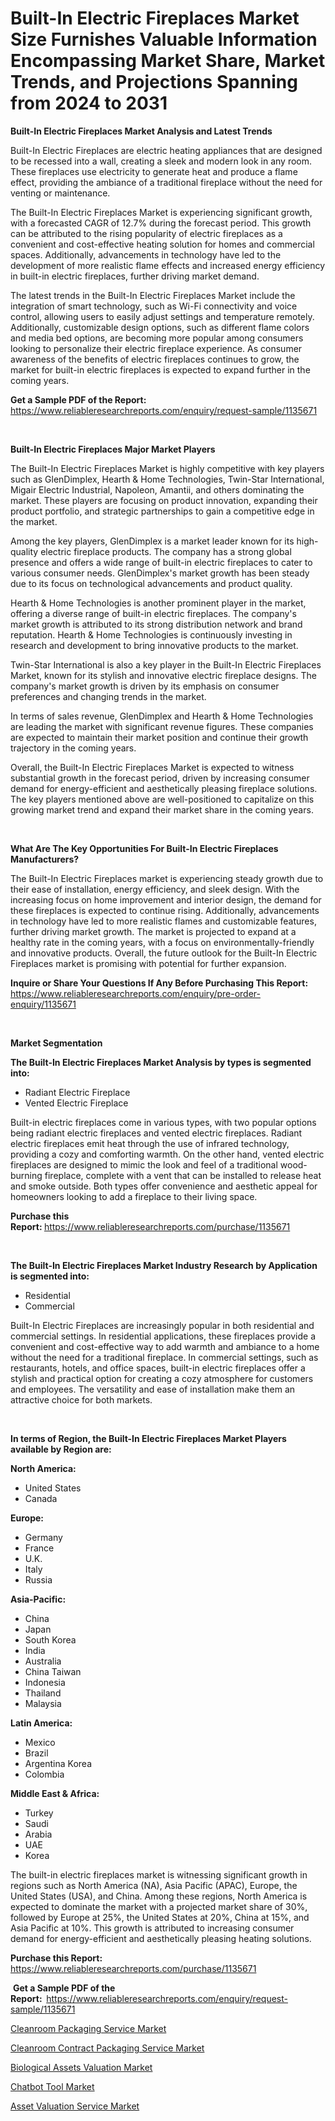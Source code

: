 <p><h1>Built-In Electric Fireplaces Market Size Furnishes Valuable Information Encompassing Market Share, Market Trends, and Projections Spanning from 2024 to 2031</h1></p><p><strong>Built-In Electric Fireplaces Market Analysis and Latest Trends</strong></p>
<p><p>Built-In Electric Fireplaces are electric heating appliances that are designed to be recessed into a wall, creating a sleek and modern look in any room. These fireplaces use electricity to generate heat and produce a flame effect, providing the ambiance of a traditional fireplace without the need for venting or maintenance.</p><p>The Built-In Electric Fireplaces Market is experiencing significant growth, with a forecasted CAGR of 12.7% during the forecast period. This growth can be attributed to the rising popularity of electric fireplaces as a convenient and cost-effective heating solution for homes and commercial spaces. Additionally, advancements in technology have led to the development of more realistic flame effects and increased energy efficiency in built-in electric fireplaces, further driving market demand.</p><p>The latest trends in the Built-In Electric Fireplaces Market include the integration of smart technology, such as Wi-Fi connectivity and voice control, allowing users to easily adjust settings and temperature remotely. Additionally, customizable design options, such as different flame colors and media bed options, are becoming more popular among consumers looking to personalize their electric fireplace experience. As consumer awareness of the benefits of electric fireplaces continues to grow, the market for built-in electric fireplaces is expected to expand further in the coming years.</p></p>
<p><strong>Get a Sample PDF of the Report:&nbsp;</strong> <a href="https://www.reliableresearchreports.com/enquiry/request-sample/1135671">https://www.reliableresearchreports.com/enquiry/request-sample/1135671</a></p>
<p>&nbsp;</p>
<p><strong>Built-In Electric Fireplaces Major Market Players</strong></p>
<p><p>The Built-In Electric Fireplaces Market is highly competitive with key players such as GlenDimplex, Hearth & Home Technologies, Twin-Star International, Migair Electric Industrial, Napoleon, Amantii, and others dominating the market. These players are focusing on product innovation, expanding their product portfolio, and strategic partnerships to gain a competitive edge in the market.</p><p>Among the key players, GlenDimplex is a market leader known for its high-quality electric fireplace products. The company has a strong global presence and offers a wide range of built-in electric fireplaces to cater to various consumer needs. GlenDimplex's market growth has been steady due to its focus on technological advancements and product quality.</p><p>Hearth & Home Technologies is another prominent player in the market, offering a diverse range of built-in electric fireplaces. The company's market growth is attributed to its strong distribution network and brand reputation. Hearth & Home Technologies is continuously investing in research and development to bring innovative products to the market.</p><p>Twin-Star International is also a key player in the Built-In Electric Fireplaces Market, known for its stylish and innovative electric fireplace designs. The company's market growth is driven by its emphasis on consumer preferences and changing trends in the market.</p><p>In terms of sales revenue, GlenDimplex and Hearth & Home Technologies are leading the market with significant revenue figures. These companies are expected to maintain their market position and continue their growth trajectory in the coming years.</p><p>Overall, the Built-In Electric Fireplaces Market is expected to witness substantial growth in the forecast period, driven by increasing consumer demand for energy-efficient and aesthetically pleasing fireplace solutions. The key players mentioned above are well-positioned to capitalize on this growing market trend and expand their market share in the coming years.</p></p>
<p>&nbsp;</p>
<p><strong>What Are The Key Opportunities For Built-In Electric Fireplaces Manufacturers?</strong></p>
<p><p>The Built-In Electric Fireplaces market is experiencing steady growth due to their ease of installation, energy efficiency, and sleek design. With the increasing focus on home improvement and interior design, the demand for these fireplaces is expected to continue rising. Additionally, advancements in technology have led to more realistic flames and customizable features, further driving market growth. The market is projected to expand at a healthy rate in the coming years, with a focus on environmentally-friendly and innovative products. Overall, the future outlook for the Built-In Electric Fireplaces market is promising with potential for further expansion.</p></p>
<p><strong>Inquire or Share Your Questions If Any Before Purchasing This Report:</strong> <a href="https://www.reliableresearchreports.com/enquiry/pre-order-enquiry/1135671">https://www.reliableresearchreports.com/enquiry/pre-order-enquiry/1135671</a></p>
<p>&nbsp;</p>
<p><strong>Market Segmentation</strong></p>
<p><strong>The Built-In Electric Fireplaces Market Analysis by types is segmented into:</strong></p>
<p><ul><li>Radiant Electric Fireplace</li><li>Vented Electric Fireplace</li></ul></p>
<p><p>Built-in electric fireplaces come in various types, with two popular options being radiant electric fireplaces and vented electric fireplaces. Radiant electric fireplaces emit heat through the use of infrared technology, providing a cozy and comforting warmth. On the other hand, vented electric fireplaces are designed to mimic the look and feel of a traditional wood-burning fireplace, complete with a vent that can be installed to release heat and smoke outside. Both types offer convenience and aesthetic appeal for homeowners looking to add a fireplace to their living space.</p></p>
<p><strong>Purchase this Report:&nbsp;</strong><a href="https://www.reliableresearchreports.com/purchase/1135671">https://www.reliableresearchreports.com/purchase/1135671</a></p>
<p>&nbsp;</p>
<p><strong>The Built-In Electric Fireplaces Market Industry Research by Application is segmented into:</strong></p>
<p><ul><li>Residential</li><li>Commercial</li></ul></p>
<p><p>Built-In Electric Fireplaces are increasingly popular in both residential and commercial settings. In residential applications, these fireplaces provide a convenient and cost-effective way to add warmth and ambiance to a home without the need for a traditional fireplace. In commercial settings, such as restaurants, hotels, and office spaces, built-in electric fireplaces offer a stylish and practical option for creating a cozy atmosphere for customers and employees. The versatility and ease of installation make them an attractive choice for both markets.</p></p>
<p>&nbsp;</p>
<p><strong>In terms of Region, the Built-In Electric Fireplaces Market Players available by Region are:</strong></p>
<p>
    <p> <strong> North America: </strong>
        <ul>
            <li>United States</li>
            <li>Canada</li>
        </ul>
        </p> 
    <p> <strong> Europe: </strong>
        <ul>
            <li>Germany</li>
            <li>France</li>
            <li>U.K.</li>
            <li>Italy</li>
            <li>Russia</li>
        </ul>
        </p> 
    <p> <strong> Asia-Pacific: </strong>
        <ul>
            <li>China</li>
            <li>Japan</li>
            <li>South Korea</li>
            <li>India</li>
            <li>Australia</li>
            <li>China Taiwan</li>
            <li>Indonesia</li>
            <li>Thailand</li>
            <li>Malaysia</li>
        </ul>
        </p> 
    <p> <strong> Latin America: </strong>
        <ul>
            <li>Mexico</li>
            <li>Brazil</li>
            <li>Argentina Korea</li>
            <li>Colombia</li>
        </ul>
        </p> 
    <p> <strong> Middle East & Africa: </strong>
        <ul>
            <li>Turkey</li>
            <li>Saudi</li>
            <li>Arabia</li>
            <li>UAE</li>
            <li>Korea</li>
        </ul>
    </p>
    </p>
<p><p>The built-in electric fireplaces market is witnessing significant growth in regions such as North America (NA), Asia Pacific (APAC), Europe, the United States (USA), and China. Among these regions, North America is expected to dominate the market with a projected market share of 30%, followed by Europe at 25%, the United States at 20%, China at 15%, and Asia Pacific at 10%. This growth is attributed to increasing consumer demand for energy-efficient and aesthetically pleasing heating solutions.</p></p>
<p><strong>Purchase this Report: </strong><a href="https://www.reliableresearchreports.com/purchase/1135671">https://www.reliableresearchreports.com/purchase/1135671</a></p>
<p>&nbsp;<strong>Get a Sample PDF of the Report:&nbsp;&nbsp;</strong><a href="https://www.reliableresearchreports.com/enquiry/request-sample/1135671">https://www.reliableresearchreports.com/enquiry/request-sample/1135671</a></p>
<p><strong></strong></p>
<p><p><a href="https://github.com/peachesmcdowel1/Market-Research-Report-List-1/blob/main/cleanroom-packaging-service-market.md">Cleanroom Packaging Service Market</a></p><p><a href="https://github.com/edytherolanlouisejk1miz0wig/Market-Research-Report-List-1/blob/main/cleanroom-contract-packaging-service-market.md">Cleanroom Contract Packaging Service Market</a></p><p><a href="https://medium.com/@zoerees777/biological-assets-valuation-market-analysis-and-sze-forecasted-for-period-from-2024-to-2031-0d726067d88b">Biological Assets Valuation Market</a></p><p><a href="https://medium.com/@meggieconn/chatbot-tool-market-insight-market-trends-growth-forecasted-from-2024-to-2031-0fcd2d731892">Chatbot Tool Market</a></p><p><a href="https://medium.com/@zoerees777/analyzing-asset-valuation-service-market-global-industry-perspective-and-forecast-2024-to-2031-d49addcd0b01">Asset Valuation Service Market</a></p></p>